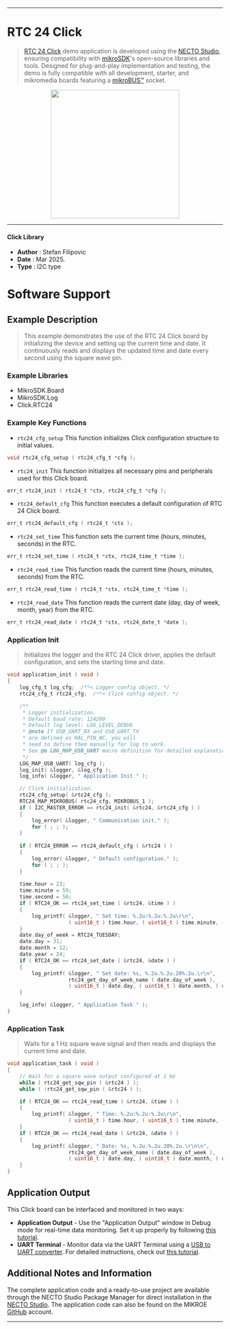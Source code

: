 
---
# RTC 24 Click

> [RTC 24 Click](https://www.mikroe.com/?pid_product=MIKROE-6635) demo application is developed using
the [NECTO Studio](https://www.mikroe.com/necto), ensuring compatibility with [mikroSDK](https://www.mikroe.com/mikrosdk)'s
open-source libraries and tools. Designed for plug-and-play implementation and testing, the demo is fully compatible with
all development, starter, and mikromedia boards featuring a [mikroBUS&trade;](https://www.mikroe.com/mikrobus) socket.

<p align="center">
  <img src="https://www.mikroe.com/?pid_product=MIKROE-6635&image=1" height=300px>
</p>

---

#### Click Library

- **Author**        : Stefan Filipovic
- **Date**          : Mar 2025.
- **Type**          : I2C type

# Software Support

## Example Description

> This example demonstrates the use of the RTC 24 Click board by initializing
the device and setting up the current time and date. It continuously
reads and displays the updated time and date every second using the square wave pin.

### Example Libraries

- MikroSDK.Board
- MikroSDK.Log
- Click.RTC24

### Example Key Functions

- `rtc24_cfg_setup` This function initializes Click configuration structure to initial values.
```c
void rtc24_cfg_setup ( rtc24_cfg_t *cfg );
```

- `rtc24_init` This function initializes all necessary pins and peripherals used for this Click board.
```c
err_t rtc24_init ( rtc24_t *ctx, rtc24_cfg_t *cfg );
```

- `rtc24_default_cfg` This function executes a default configuration of RTC 24 Click board.
```c
err_t rtc24_default_cfg ( rtc24_t *ctx );
```

- `rtc24_set_time` This function sets the current time (hours, minutes, seconds) in the RTC.
```c
err_t rtc24_set_time ( rtc24_t *ctx, rtc24_time_t *time );
```

- `rtc24_read_time` This function reads the current time (hours, minutes, seconds) from the RTC.
```c
err_t rtc24_read_time ( rtc24_t *ctx, rtc24_time_t *time );
```

- `rtc24_read_date` This function reads the current date (day, day of week, month, year) from the RTC.
```c
err_t rtc24_read_date ( rtc24_t *ctx, rtc24_date_t *date );
```

### Application Init

> Initializes the logger and the RTC 24 Click driver, applies the default configuration, and sets the starting time and date.

```c
void application_init ( void )
{
    log_cfg_t log_cfg;  /**< Logger config object. */
    rtc24_cfg_t rtc24_cfg;  /**< Click config object. */

    /** 
     * Logger initialization.
     * Default baud rate: 124200
     * Default log level: LOG_LEVEL_DEBUG
     * @note If USB_UART_RX and USB_UART_TX 
     * are defined as HAL_PIN_NC, you will 
     * need to define them manually for log to work. 
     * See @b LOG_MAP_USB_UART macro definition for detailed explanation.
     */
    LOG_MAP_USB_UART( log_cfg );
    log_init( &logger, &log_cfg );
    log_info( &logger, " Application Init " );

    // Click initialization.
    rtc24_cfg_setup( &rtc24_cfg );
    RTC24_MAP_MIKROBUS( rtc24_cfg, MIKROBUS_1 );
    if ( I2C_MASTER_ERROR == rtc24_init( &rtc24, &rtc24_cfg ) ) 
    {
        log_error( &logger, " Communication init." );
        for ( ; ; );
    }
    
    if ( RTC24_ERROR == rtc24_default_cfg ( &rtc24 ) )
    {
        log_error( &logger, " Default configuration." );
        for ( ; ; );
    }
    
    time.hour = 23;
    time.minute = 59;
    time.second = 50;
    if ( RTC24_OK == rtc24_set_time ( &rtc24, &time ) )
    {
        log_printf( &logger, " Set time: %.2u:%.2u:%.2u\r\n", 
                    ( uint16_t ) time.hour, ( uint16_t ) time.minute, ( uint16_t ) time.second );
    }
    date.day_of_week = RTC24_TUESDAY;
    date.day = 31;
    date.month = 12;
    date.year = 24;
    if ( RTC24_OK == rtc24_set_date ( &rtc24, &date ) )
    {
        log_printf( &logger, " Set date: %s, %.2u.%.2u.20%.2u.\r\n", 
                    rtc24_get_day_of_week_name ( date.day_of_week ),
                    ( uint16_t ) date.day, ( uint16_t ) date.month, ( uint16_t ) date.year );
    }

    log_info( &logger, " Application Task " );
}
```

### Application Task

> Waits for a 1 Hz square wave signal and then reads and displays the current time and date.

```c
void application_task ( void )
{
    // Wait for a square wave output configured at 1 Hz
    while ( rtc24_get_sqw_pin ( &rtc24 ) );
    while ( !rtc24_get_sqw_pin ( &rtc24 ) );

    if ( RTC24_OK == rtc24_read_time ( &rtc24, &time ) )
    {
        log_printf( &logger, " Time: %.2u:%.2u:%.2u\r\n", 
                    ( uint16_t ) time.hour, ( uint16_t ) time.minute, ( uint16_t ) time.second );
    }
    if ( RTC24_OK == rtc24_read_date ( &rtc24, &date ) )
    {
        log_printf( &logger, " Date: %s, %.2u.%.2u.20%.2u.\r\n\n", 
                    rtc24_get_day_of_week_name ( date.day_of_week ),
                    ( uint16_t ) date.day, ( uint16_t ) date.month, ( uint16_t ) date.year );
    }
}
```

## Application Output

This Click board can be interfaced and monitored in two ways:
- **Application Output** - Use the "Application Output" window in Debug mode for real-time data monitoring.
Set it up properly by following [this tutorial](https://www.youtube.com/watch?v=ta5yyk1Woy4).
- **UART Terminal** - Monitor data via the UART Terminal using
a [USB to UART converter](https://www.mikroe.com/click/interface/usb?interface*=uart,uart). For detailed instructions,
check out [this tutorial](https://help.mikroe.com/necto/v2/Getting%20Started/Tools/UARTTerminalTool).

## Additional Notes and Information

The complete application code and a ready-to-use project are available through the NECTO Studio Package Manager for 
direct installation in the [NECTO Studio](https://www.mikroe.com/necto). The application code can also be found on
the MIKROE [GitHub](https://github.com/MikroElektronika/mikrosdk_click_v2) account.

---
